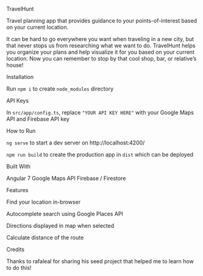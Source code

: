 TravelHunt

Travel planning app that provides guidance to your points-of-interest based on your current location.

It can be hard to go everywhere you want when traveling in a new city, but that never stops us from researching what we want to do. TravelHunt helps you organize your plans and help visualize it for you based on your current location. Now you can remember to stop by that cool shop, bar, or relative’s house!

Installation

Run `npm i` to create `node_modules` directory

API Keys

In `src/app/config.ts`, replace `"YOUR API KEY HERE"` with your Google Maps API and Firebase API key

How to Run

`ng serve` to start a dev server on http://localhost:4200/

`npm run build` to create the production app in `dist` which can be deployed

Built With

Angular 7
Google Maps API
Firebase / Firestore

Features

Find your location in-browser

Autocomplete search using Google Places API

Directions displayed in map when selected

Calculate distance of the route

Credits

Thanks to rafaleal for sharing his seed project that helped me to learn how to do this!
